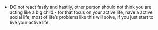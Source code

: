 - DO not react fastly and hastily, other person should not think you are acting like a big child.- for that focus on your active life, have a active social life, most of life’s problems like this will solve, if you just start to live your active life.